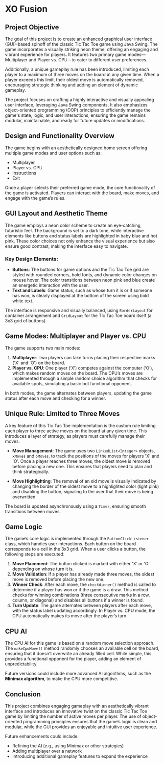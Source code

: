 # XO Fusion

## Project Objective

The goal of this project is to create an enhanced graphical user interface (GUI)-based spinoff of the classic Tic Tac Toe game using Java Swing. The game incorporates a visually striking neon theme, offering an engaging and vibrant experience for players. It features two primary game modes—Multiplayer and Player vs. CPU—to cater to different user preferences. 

Additionally, a unique gameplay rule has been introduced, limiting each player to a maximum of three moves on the board at any given time. When a player exceeds this limit, their oldest move is automatically removed, encouraging strategic thinking and adding an element of dynamic gameplay.

The project focuses on crafting a highly interactive and visually appealing user interface, leveraging Java Swing components. It also emphasizes object-oriented programming (OOP) principles to efficiently manage the game's state, logic, and user interactions, ensuring the game remains modular, maintainable, and ready for future updates or modifications.

## Design and Functionality Overview

The game begins with an aesthetically designed home screen offering multiple game modes and user options such as:

- Multiplayer
- Player vs. CPU
- Instructions
- Exit

Once a player selects their preferred game mode, the core functionality of the game is activated. Players can interact with the board, make moves, and engage with the game’s rules.

## GUI Layout and Aesthetic Theme

The game employs a neon color scheme to create an eye-catching, futuristic feel. The background is set to a dark tone, while interactive elements like buttons and status labels are highlighted in baby blue and hot pink. These color choices not only enhance the visual experience but also ensure good contrast, making the interface easy to navigate.

### Key Design Elements:

- **Buttons**: The buttons for game options and the Tic Tac Toe grid are styled with rounded corners, bold fonts, and dynamic color changes on mouse hover. The color transitions between neon pink and blue create an energetic interaction with the user.
- **Text and Labels**: Game status, such as whose turn it is or if someone has won, is clearly displayed at the bottom of the screen using bold white text.

The interface is responsive and visually balanced, using `BorderLayout` for container arrangement and `GridLayout` for the Tic Tac Toe board itself (a 3x3 grid of buttons).

## Game Modes: Multiplayer and Player vs. CPU

The game supports two main modes:

1. **Multiplayer**: Two players can take turns placing their respective marks ('X' and 'O') on the board.
2. **Player vs. CPU**: One player (‘X’) competes against the computer (‘O’), which makes random moves on the board. The CPU’s moves are implemented through a simple random choice algorithm that checks for available spots, simulating a basic but functional opponent.

In both modes, the game alternates between players, updating the game status after each move and checking for a winner.

## Unique Rule: Limited to Three Moves

A key feature of this Tic Tac Toe implementation is the custom rule limiting each player to three active moves on the board at any given time. This introduces a layer of strategy, as players must carefully manage their moves.

- **Move Management**: The game uses two `LinkedList<Integer>` objects, `xMoves` and `oMoves`, to track the positions of the moves for players 'X' and 'O'. Once a player reaches three moves, the oldest move is removed before placing a new one. This ensures that players need to plan and think strategically.

- **Move Highlighting**: The removal of an old move is visually indicated by changing the border of the oldest move to a highlighted color (light pink) and disabling the button, signaling to the user that their move is being overwritten.

The board is updated asynchronously using a `Timer`, ensuring smooth transitions between moves.

## Game Logic

The game’s core logic is implemented through the `ButtonClickListener` class, which handles user interactions. Each button on the board corresponds to a cell in the 3x3 grid. When a user clicks a button, the following steps are executed:

1. **Move Placement**: The button clicked is marked with either 'X' or 'O' depending on whose turn it is.
2. **Move Validation**: If a player has already made three moves, the oldest move is removed before placing the new one.
3. **Winner Check**: After each move, the `checkWinner()` method is called to determine if a player has won or if the game is a draw. This method checks for winning combinations (three consecutive marks in a row, column, or diagonal) and disables all buttons if a winner is found.
4. **Turn Update**: The game alternates between players after each move, with the status label updating accordingly. In Player vs. CPU mode, the CPU automatically makes its move after the player’s turn.

## CPU AI

The CPU AI for this game is based on a random move selection approach. The `makeCpuMove()` method randomly chooses an available cell on the board, ensuring that it doesn't overwrite an already filled cell. While simple, this provides a functional opponent for the player, adding an element of unpredictability.

Future versions could include more advanced AI algorithms, such as the **Minimax algorithm**, to make the CPU more competitive.

## Conclusion

This project combines engaging gameplay with an aesthetically vibrant interface and introduces an innovative twist on the classic Tic Tac Toe game by limiting the number of active moves per player. The use of object-oriented programming principles ensures that the game’s logic is clean and modular, while the GUI provides an enjoyable and intuitive user experience.

Future enhancements could include:

- Refining the AI (e.g., using Minimax or other strategies)
- Adding multiplayer over a network
- Introducing additional gameplay features to expand the experience
